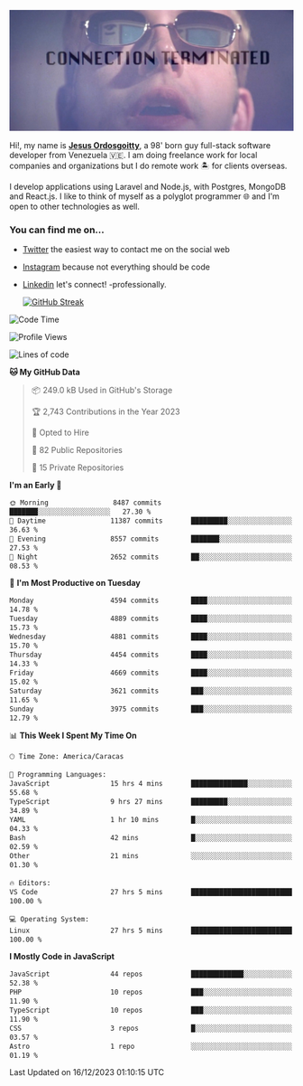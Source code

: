 ![hackers movie reference](./disconnected.jpg)

Hi!, my name is [**Jesus Ordosgoitty**](https://jodaz.dev), a 98' born guy full-stack software developer from Venezuela 🇻🇪. I am doing freelance work for local companies and organizations but I do remote work 🏝️ for clients overseas. 

I develop applications using Laravel and Node.js, with Postgres, MongoDB and React.js. I like to think of myself as a polyglot programmer 🌐 and I'm open to other technologies as well.

### You can find me on...

- [Twitter](https://twitter.com/jodaz_) the easiest way to contact me on the social web
- [Instagram](https://instagram.com/jodaz_) because not everything should be code
- [Linkedin](https://linkedin.com/in/jodaz) let's connect! -professionally.


    [![GitHub Streak](https://streak-stats.demolab.com?user=jodaz&theme=tokyonight)](https://git.io/streak-stats)

<!--START_SECTION:waka-->
![Code Time](http://img.shields.io/badge/Code%20Time-4%2C496%20hrs%201%20min-blue)

![Profile Views](http://img.shields.io/badge/Profile%20Views-0-blue)

![Lines of code](https://img.shields.io/badge/From%20Hello%20World%20I%27ve%20Written-104.1%20million%20lines%20of%20code-blue)

**🐱 My GitHub Data** 

> 📦 249.0 kB Used in GitHub's Storage 
 > 
> 🏆 2,743 Contributions in the Year 2023
 > 
> 💼 Opted to Hire
 > 
> 📜 82 Public Repositories 
 > 
> 🔑 15 Private Repositories 
 > 
**I'm an Early 🐤** 

```text
🌞 Morning                8487 commits        ███████░░░░░░░░░░░░░░░░░░   27.30 % 
🌆 Daytime                11387 commits       █████████░░░░░░░░░░░░░░░░   36.63 % 
🌃 Evening                8557 commits        ███████░░░░░░░░░░░░░░░░░░   27.53 % 
🌙 Night                  2652 commits        ██░░░░░░░░░░░░░░░░░░░░░░░   08.53 % 
```
📅 **I'm Most Productive on Tuesday** 

```text
Monday                   4594 commits        ████░░░░░░░░░░░░░░░░░░░░░   14.78 % 
Tuesday                  4889 commits        ████░░░░░░░░░░░░░░░░░░░░░   15.73 % 
Wednesday                4881 commits        ████░░░░░░░░░░░░░░░░░░░░░   15.70 % 
Thursday                 4454 commits        ████░░░░░░░░░░░░░░░░░░░░░   14.33 % 
Friday                   4669 commits        ████░░░░░░░░░░░░░░░░░░░░░   15.02 % 
Saturday                 3621 commits        ███░░░░░░░░░░░░░░░░░░░░░░   11.65 % 
Sunday                   3975 commits        ███░░░░░░░░░░░░░░░░░░░░░░   12.79 % 
```


📊 **This Week I Spent My Time On** 

```text
🕑︎ Time Zone: America/Caracas

💬 Programming Languages: 
JavaScript               15 hrs 4 mins       ██████████████░░░░░░░░░░░   55.68 % 
TypeScript               9 hrs 27 mins       █████████░░░░░░░░░░░░░░░░   34.89 % 
YAML                     1 hr 10 mins        █░░░░░░░░░░░░░░░░░░░░░░░░   04.33 % 
Bash                     42 mins             █░░░░░░░░░░░░░░░░░░░░░░░░   02.59 % 
Other                    21 mins             ░░░░░░░░░░░░░░░░░░░░░░░░░   01.30 % 

🔥 Editors: 
VS Code                  27 hrs 5 mins       █████████████████████████   100.00 % 

💻 Operating System: 
Linux                    27 hrs 5 mins       █████████████████████████   100.00 % 
```

**I Mostly Code in JavaScript** 

```text
JavaScript               44 repos            █████████████░░░░░░░░░░░░   52.38 % 
PHP                      10 repos            ███░░░░░░░░░░░░░░░░░░░░░░   11.90 % 
TypeScript               10 repos            ███░░░░░░░░░░░░░░░░░░░░░░   11.90 % 
CSS                      3 repos             █░░░░░░░░░░░░░░░░░░░░░░░░   03.57 % 
Astro                    1 repo              ░░░░░░░░░░░░░░░░░░░░░░░░░   01.19 % 
```




 Last Updated on 16/12/2023 01:10:15 UTC
<!--END_SECTION:waka-->
